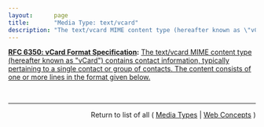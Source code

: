 ```yaml
---
layout:      page
title:       "Media Type: text/vcard"
description: "The text/vcard MIME content type (hereafter known as \"vCard\") contains contact information, typically pertaining to a single contact or group of contacts. The content consists of one or more lines in the format given below."
---
```


**[RFC 6350: vCard Format Specification](/specs/IETF/RFC/6350 "This document defines the vCard data format for representing and exchanging a variety of information about individuals and other entities (e.g., formatted and structured name and delivery addresses, email address, multiple telephone numbers, photograph, logo, audio clips, etc.). This document obsoletes RFCs 2425, 2426, and 4770, and updates RFC 2739."):** [The text/vcard MIME content type (hereafter known as "vCard") contains contact information, typically pertaining to a single contact or group of contacts. The content consists of one or more lines in the format given below.](http://tools.ietf.org/html/rfc6350#section-3 "Read documentation for Media Type &#34;text/vcard&#34;")

<br/>
<hr/>

<p style="text-align: right">Return to list of all ( <a href="../media-types">Media Types</a> | <a href="../">Web Concepts</a> )</p>